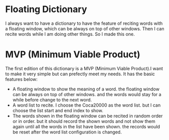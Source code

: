 # Floating Dictionary
I always want to have a dictionary to have the feature of reciting words with a floating window, which can be always on top of other windows.
Then I can recite words while I am doing other things.
So I made this one.

# MVP (Minimum Viable Product)
The first edition of this dictionary is a MVP (Minimum Viable Product).I want to make it very simple but can prefectly meet my needs.
It has the basic features below:
- A floating window to show the meaning of a word. the floating window can be always on top of other windows. and the words would stay for a while before change to the next word.
- A word list to recite. I choose the Coca20000 as the word list. but I can choose the list start and end index to show.
- The words shown in the floating window can be recited in random order or in order. but it should record the shown words and not show them again until all the words in the list have been shown. the records would be reset after the word list configuration is changed.
